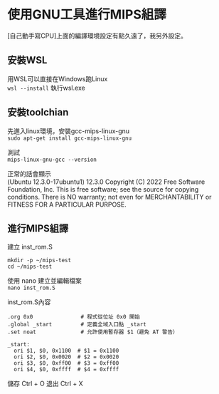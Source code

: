 # 使用GNU工具進行MIPS組譯
[自己動手寫CPU]上面的編譯環境設定有點久遠了，我另外設定。

## 安裝WSL
用WSL可以直接在Windows跑Linux<br>
`wsl --install`
執行wsl.exe<br>

## 安裝toolchian
先進入linux環境，安裝gcc-mips-linux-gnu<br>
`sudo apt-get install gcc-mips-linux-gnu`

測試<br>
`mips-linux-gnu-gcc --version`

正常的話會顯示<br> 
(Ubuntu 12.3.0-17ubuntu1) 12.3.0
Copyright (C) 2022 Free Software Foundation, Inc.
This is free software; see the source for copying conditions.  There is NO
warranty; not even for MERCHANTABILITY or FITNESS FOR A PARTICULAR PURPOSE.

## 進行MIPS組譯

建立 inst_rom.S<br>
```
mkdir -p ~/mips-test
cd ~/mips-test
```

使用 nano 建立並編輯檔案<br>
`nano inst_rom.S`

inst_rom.S內容<br>
```
.org 0x0               # 程式從位址 0x0 開始
.global _start         # 定義全域入口點 _start
.set noat              # 允許使用暫存器 $1（避免 AT 警告）
  
_start:
  ori $1, $0, 0x1100  # $1 = 0x1100
  ori $2, $0, 0x0020  # $2 = 0x0020
  ori $3, $0, 0xff00  # $3 = 0xff00
  ori $4, $0, 0xffff  # $4 = 0xffff
```

儲存 Ctrl + O
退出 Ctrl + X

